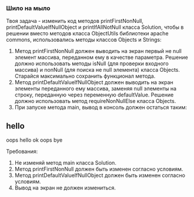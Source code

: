 
### Шило на мыло

Твоя задача - изменить код методов printFirstNonNull, printDefaultValueIfNullObject и printIfAllNotNull класса Solution,
чтобы в решении вместо методов класса ObjectUtils библиотеки apache commons,
использовались методы классов Objects и Strings:
1) Метод printFirstNonNull должен выводить на экран первый не null элемент массива, переданном ему в качестве параметра.
Решение должно использовать методы isNull (для проверки входного массива) и nonNull (для поиска не null элемента)
класса Objects. Старайся максимально сохранить функционал метода.
2) Метод printDefaultValueIfNullObject должен выводить на экран элементы переданного ему массива,
заменяя null элементы на строку, переданную через переменную defaultValue.
Решение должно использовать метод requireNonNullElse класса Objects.
3) При запуске метода main, вывод в консоль должен остаться таким:

hello
----------
oops
hello
ok
oops
bye


Требования:
1.	Не изменяй метод main класса Solution.
2.	Метод printFirstNonNull должен быть изменен согласно условиям.
3.	Метод printDefaultValueIfNullObject должен быть изменен согласно условиям.
4.	Вывод на экран не должен измениться.


